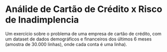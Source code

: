 # Análide de Cartão de Crédito x Risco de Inadimplencia 
Um exercício sobre o problema de uma empresa de cartão de crédito, com um dataset de dados demográficos e financeiros dos últimos 6 meses (amostra de 30.000 linhas), onde cada conta é uma linha).
